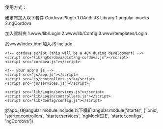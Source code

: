 


使用方式：

確定有加入以下套件
    Cordova Plugin
        1.OAuth
    JS Library
        1.angular-mocks
        2.ngCordova

加入資料夾
    1.www/lib/Login
    2.www/lib/Config
    3.www/templates/Login


於www/index.html加入JS include
    <!-- ionic/angularjs js -->
    <script src="lib/ionic/js/ionic.bundle.js"></script>
    <script src="lib/angular-mocks/angular-mocks.js"></script>

    <!-- cordova script (this will be a 404 during development) -->
    <script src="lib/ngCordova/dist/ng-cordova.js"></script>
    <script src="cordova.js"></script>

    <!-- your app's js -->
    <script src="js/app.js"></script>
    <script src="js/controllers.js"></script>
    <script src="js/services.js"></script>

    <script src="lib/Login/services.js"></script>
    <script src="lib/Login/controllers.js"></script>
    <script src="lib/Config/config.js"></script>


於app.js的angular module include 以下模組
angular.module('starter', ['ionic', 'starter.controllers', 'starter.services', 'ngMockE2E', 'starter.configs', 'ngCordova'])

